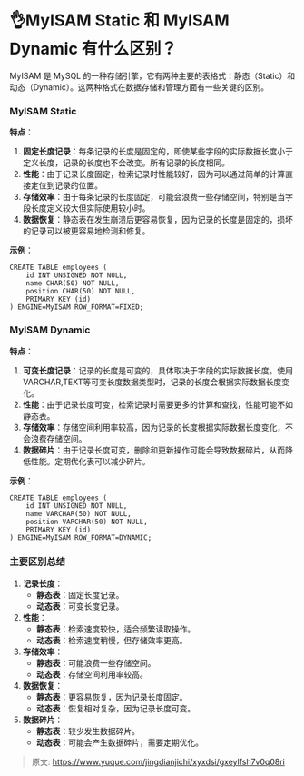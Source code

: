 # 👌MyISAM Static 和 MyISAM Dynamic 有什么区别？

MyISAM 是 MySQL 的一种存储引擎，它有两种主要的表格式：静态（Static）和动态（Dynamic）。这两种格式在数据存储和管理方面有一些关键的区别。

### MyISAM Static
**特点**：

1. **固定长度记录**：每条记录的长度是固定的，即使某些字段的实际数据长度小于定义长度，记录的长度也不会改变。所有记录的长度相同。
2. **性能**：由于记录长度固定，检索记录时性能较好，因为可以通过简单的计算直接定位到记录的位置。
3. **存储效率**：由于每条记录的长度固定，可能会浪费一些存储空间，特别是当字段长度定义较大但实际使用较小时。
4. **数据恢复**：静态表在发生崩溃后更容易恢复，因为记录的长度是固定的，损坏的记录可以被更容易地检测和修复。

**示例**：

```plain
CREATE TABLE employees (
    id INT UNSIGNED NOT NULL,
    name CHAR(50) NOT NULL,
    position CHAR(50) NOT NULL,
    PRIMARY KEY (id)
) ENGINE=MyISAM ROW_FORMAT=FIXED;
```

### MyISAM Dynamic
**特点**：

1. **可变长度记录**：记录的长度是可变的，具体取决于字段的实际数据长度。使用VARCHAR,TEXT等可变长度数据类型时，记录的长度会根据实际数据长度变化。
2. **性能**：由于记录长度可变，检索记录时需要更多的计算和查找，性能可能不如静态表。
3. **存储效率**：存储空间利用率较高，因为记录的长度根据实际数据长度变化，不会浪费存储空间。
4. **数据碎片**：由于记录长度可变，删除和更新操作可能会导致数据碎片，从而降低性能。定期优化表可以减少碎片。

**示例**：

```plain
CREATE TABLE employees (
    id INT UNSIGNED NOT NULL,
    name VARCHAR(50) NOT NULL,
    position VARCHAR(50) NOT NULL,
    PRIMARY KEY (id)
) ENGINE=MyISAM ROW_FORMAT=DYNAMIC;
```

### 主要区别总结
1. **记录长度**：
    - **静态表**：固定长度记录。
    - **动态表**：可变长度记录。
2. **性能**：
    - **静态表**：检索速度较快，适合频繁读取操作。
    - **动态表**：检索速度稍慢，但存储效率更高。
3. **存储效率**：
    - **静态表**：可能浪费一些存储空间。
    - **动态表**：存储空间利用率较高。
4. **数据恢复**：
    - **静态表**：更容易恢复，因为记录长度固定。
    - **动态表**：恢复相对复杂，因为记录长度可变。
5. **数据碎片**：
    - **静态表**：较少发生数据碎片。
    - **动态表**：可能会产生数据碎片，需要定期优化。



> 原文: <https://www.yuque.com/jingdianjichi/xyxdsi/gxeylfsh7v0q08ri>